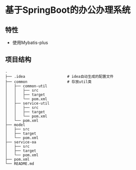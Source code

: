 # 基于SpringBoot的办公办理系统

## 特性

* 使用Mybatis-plus

## 项目结构

    .
    ├── .idea                   # idea自动生成的配置文件
    ├── common                  # 存放util类
    │   ├── common-util
    │   │   ├── src
    │   │   ├── target
    │   │   └── pom.xml
    │   ├── service-util
    │   │   ├── src
    │   │   ├── target
    │   │   └── pom.xml
    │   └── pom.xml
    ├── model   
    │   ├── src
    │   ├── target
    │   └── pom.xml
    ├── service-oa  
    │   ├── src
    │   ├── target
    │   └── pom.xml
    ├── pom.xml  
    └── README.md  




